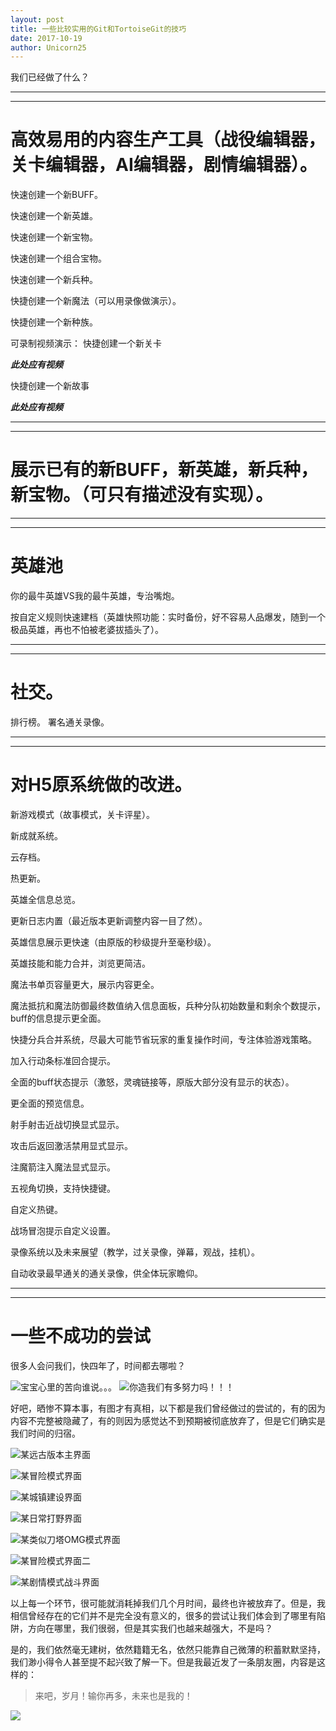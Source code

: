 ```yaml
---
layout: post
title: 一些比较实用的Git和TortoiseGit的技巧
date: 2017-10-19
author: Unicorn25
---
```

  
我们已经做了什么？ 

---
---

#  高效易用的内容生产工具（战役编辑器，关卡编辑器，AI编辑器，剧情编辑器）。

快速创建一个新BUFF。

快速创建一个新英雄。

快速创建一个新宝物。

快速创建一个组合宝物。

快速创建一个新兵种。

快捷创建一个新魔法（可以用录像做演示）。

快捷创建一个新种族。


可录制视频演示：
快捷创建一个新关卡

***此处应有视频***

快捷创建一个新故事

***此处应有视频***

---
---

#  展示已有的新BUFF，新英雄，新兵种，新宝物。（可只有描述没有实现）。 

---
---

#  英雄池

你的最牛英雄VS我的最牛英雄，专治嘴炮。

按自定义规则快速建档（英雄快照功能：实时备份，好不容易人品爆发，随到一个极品英雄，再也不怕被老婆拔插头了）。 

---
---

#  社交。

排行榜。
署名通关录像。 

---
---

#  对H5原系统做的改进。

新游戏模式（故事模式，关卡评星）。

新成就系统。

云存档。

热更新。

英雄全信息总览。

更新日志内置（最近版本更新调整内容一目了然）。

英雄信息展示更快速（由原版的秒级提升至毫秒级）。

英雄技能和能力合并，浏览更简洁。

魔法书单页容量更大，展示内容更全。

魔法抵抗和魔法防御最终数值纳入信息面板，兵种分队初始数量和剩余个数提示，buff的信息提示更全面。

快捷分兵合并系统，尽最大可能节省玩家的重复操作时间，专注体验游戏策略。

加入行动条标准回合提示。

全面的buff状态提示（激怒，灵魂链接等，原版大部分没有显示的状态）。

更全面的预览信息。

射手射击近战切换显式显示。

攻击后返回激活禁用显式显示。

注魔箭注入魔法显式显示。

五视角切换，支持快捷键。

自定义热键。

战场冒泡提示自定义设置。

录像系统以及未来展望（教学，过关录像，弹幕，观战，挂机）。

自动收录最早通关的通关录像，供全体玩家瞻仰。

 

---
---

# 一些不成功的尝试

很多人会问我们，快四年了，时间都去哪啦？

![宝宝心里的苦向谁说。。。](http://upload-images.jianshu.io/upload_images/1281738-bc2bb923b9455816.png?imageMogr2/auto-orient/strip%7CimageView2/2/w/1240)
![你造我们有多努力吗！！！](http://upload-images.jianshu.io/upload_images/1281738-076d95e633a69a78.png?imageMogr2/auto-orient/strip%7CimageView2/2/w/1240)

好吧，晒惨不算本事，有图才有真相，以下都是我们曾经做过的尝试的，有的因为内容不完整被隐藏了，有的则因为感觉达不到预期被彻底放弃了，但是它们确实是我们时间的归宿。

![某远古版本主界面](http://upload-images.jianshu.io/upload_images/1281738-86f3cd4a5cf55de5.png?imageMogr2/auto-orient/strip%7CimageView2/2/w/1240) 

![某冒险模式界面](http://upload-images.jianshu.io/upload_images/1281738-900725d0d7a8533c.png?imageMogr2/auto-orient/strip%7CimageView2/2/w/1240)

![某城镇建设界面](http://upload-images.jianshu.io/upload_images/1281738-99445dd4fbfc149d.png?imageMogr2/auto-orient/strip%7CimageView2/2/w/1240)

![某日常打野界面](http://upload-images.jianshu.io/upload_images/1281738-baec2d560222983c.png?imageMogr2/auto-orient/strip%7CimageView2/2/w/1240)

![某类似刀塔OMG模式界面](http://upload-images.jianshu.io/upload_images/1281738-ef0290f14d900a52.png?imageMogr2/auto-orient/strip%7CimageView2/2/w/1240)

![某冒险模式界面二](http://upload-images.jianshu.io/upload_images/1281738-6276015cd204ce09.png?imageMogr2/auto-orient/strip%7CimageView2/2/w/1240)

![某剧情模式战斗界面](http://upload-images.jianshu.io/upload_images/1281738-2d02739ff6c45bf9.png?imageMogr2/auto-orient/strip%7CimageView2/2/w/1240)

以上每一个环节，很可能就消耗掉我们几个月时间，最终也许被放弃了。但是，我相信曾经存在的它们并不是完全没有意义的，很多的尝试让我们体会到了哪里有陷阱，方向在哪里，我们很弱，但是其实我们也越来越强大，不是吗？

是的，我们依然毫无建树，依然籍籍无名，依然只能靠自己微薄的积蓄默默坚持，我们渺小得令人甚至提不起兴致了解一下。但是我最近发了一条朋友圈，内容是这样的：
>来吧，岁月！输你再多，未来也是我的！

![](http://upload-images.jianshu.io/upload_images/1281738-2331f7d85fbbafb6.png?imageMogr2/auto-orient/strip%7CimageView2/2/w/1240)
